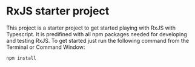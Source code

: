 # RxJS starter project
This project is a starter project to get started playing with RxJS with Typescript.
It is predifined with all npm packages needed for developing and testing RxJS.
To get started just run the following command from the Terminal or Command Window:

```
npm install
```